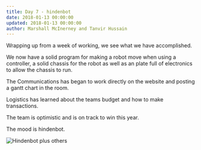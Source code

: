 ```yaml
---
title: Day 7 - hindenbot
date: 2018-01-13 00:00:00
updated: 2018-01-13 00:00:00
author: Marshall McInerney and Tanvir Hussain
---
```

Wrapping up from a week of working, we see what we have accomplished.

We now have a solid program for making a robot move when using a controller, a solid chassis for the robot as well as an plate full of electronics to allow the chassis to run.

The Communications has began to work directly on the website and posting a gantt chart in the room.

Logistics has learned about the teams budget and how to make transactions.

The team is optimistic and is on track to win this year.

The mood is hindenbot.

![Hindenbot plus others](/images/20180113/hindenbot-plus-others.jpg)
